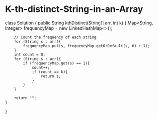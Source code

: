 # K-th-distinct-String-in-an-Array
class Solution {
    public String kthDistinct(String[] arr, int k) {
       Map<String, Integer> frequencyMap = new LinkedHashMap<>();

        // Count the frequency of each string
        for (String s : arr){
            frequencyMap.put(s, frequencyMap.getOrDefault(s, 0) + 1);
        }
        int count = 0;
        for (String s : arr){
            if (frequencyMap.get(s) == 1){
                count++;
                if (count == k){
                    return s;
                }
            }
        }

        return "";  
    }
}
